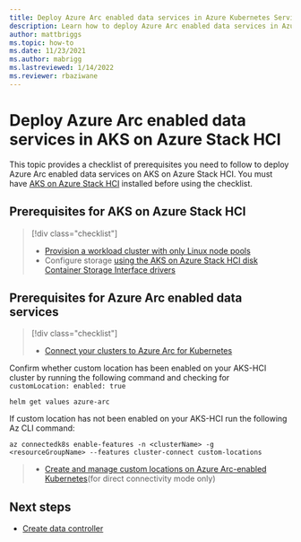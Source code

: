 ```yaml
---
title: Deploy Azure Arc enabled data services in Azure Kubernetes Service (AKS) on Azure Stack HCI
description: Learn how to deploy Azure Arc enabled data services in Azure Kubernetes Service (AKS) on Azure Stack HCI.
author: mattbriggs
ms.topic: how-to
ms.date: 11/23/2021
ms.author: mabrigg 
ms.lastreviewed: 1/14/2022
ms.reviewer: rbaziwane
---
```


# Deploy Azure Arc enabled data services in AKS on Azure Stack HCI

This topic provides a checklist of prerequisites you need to follow to deploy Azure Arc enabled data services on AKS on Azure Stack HCI. You must have [AKS on Azure Stack HCI](kubernetes-walkthrough-powershell.md) installed before using the checklist.

## Prerequisites for AKS on Azure Stack HCI

> [!div class="checklist"]
> * [Provision a workload cluster with only Linux node pools](use-node-pools.md)
> * Configure storage [using the AKS on Azure Stack HCI disk Container Storage Interface drivers](./container-storage-interface-disks.md#create-a-custom-storage-class-for-an-aks-on-azure-stack-hci-disk)

## Prerequisites for Azure Arc enabled data services

> [!div class="checklist"]
> * [Connect your clusters to Azure Arc for Kubernetes](/azure-stack/aks-hci/connect-to-arc)

Confirm whether custom location has been enabled on your AKS-HCI cluster by running the following command and checking for `customLocation: enabled: true`
```
helm get values azure-arc
```

If custom location has not been enabled on your AKS-HCI run the following Az CLI command:
```
az connectedk8s enable-features -n <clusterName> -g <resourceGroupName> --features cluster-connect custom-locations
```
> * [Create and manage custom locations on Azure Arc-enabled Kubernetes](/azure/azure-arc/kubernetes/custom-locations)(for direct connectivity mode only)

## Next steps

- [Create data controller](/azure/azure-arc/data/create-data-controller)


